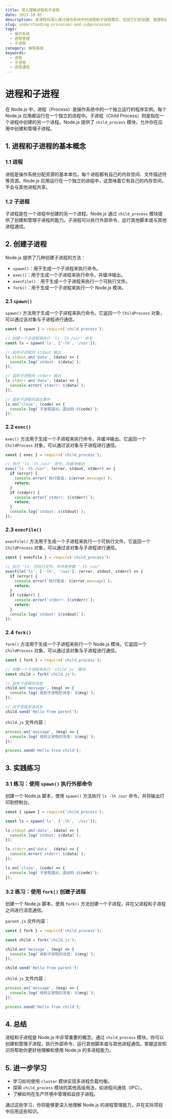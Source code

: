```yaml
---
title: 深入理解进程和子进程
date: 2023-10-05
description: 本课程将深入探讨操作系统中的进程和子进程概念，包括它们的创建、管理和通信机制。
slug: understanding-processes-and-subprocesses
tags:
  - 操作系统
  - 进程管理
  - 子进程
category: 编程基础
keywords:
  - 进程
  - 子进程
  - 进程通信
---
```


# 进程和子进程

在 Node.js 中，进程（Process）是操作系统中的一个独立运行的程序实例。每个 Node.js 应用都运行在一个独立的进程中。子进程（Child Process）则是指在一个进程中创建的另一个进程。Node.js 提供了 `child_process` 模块，允许你在应用中创建和管理子进程。

## 1. 进程和子进程的基本概念

### 1.1 进程

进程是操作系统分配资源的基本单位。每个进程都有自己的内存空间、文件描述符等资源。Node.js 应用运行在一个独立的进程中，这意味着它有自己的内存空间，不会与其他进程共享。

### 1.2 子进程

子进程是在一个进程中创建的另一个进程。Node.js 通过 `child_process` 模块提供了创建和管理子进程的能力。子进程可以执行外部命令、运行其他脚本或与其他进程通信。

## 2. 创建子进程

Node.js 提供了几种创建子进程的方法：

- `spawn()`：用于生成一个子进程来执行命令。
- `exec()`：用于生成一个子进程来执行命令，并缓冲输出。
- `execFile()`：用于生成一个子进程来执行一个可执行文件。
- `fork()`：用于生成一个子进程来执行一个 Node.js 模块。

### 2.1 `spawn()`

`spawn()` 方法用于生成一个子进程来执行命令。它返回一个 `ChildProcess` 对象，可以通过该对象与子进程进行通信。

```javascript
const { spawn } = require('child_process');

// 创建一个子进程来执行 'ls -lh /usr' 命令
const ls = spawn('ls', ['-lh', '/usr']);

// 监听子进程的 stdout 输出
ls.stdout.on('data', (data) => {
  console.log(`stdout: ${data}`);
});

// 监听子进程的 stderr 输出
ls.stderr.on('data', (data) => {
  console.error(`stderr: ${data}`);
});

// 监听子进程的退出事件
ls.on('close', (code) => {
  console.log(`子进程退出，退出码 ${code}`);
});
```

### 2.2 `exec()`

`exec()` 方法用于生成一个子进程来执行命令，并缓冲输出。它返回一个 `ChildProcess` 对象，可以通过该对象与子进程进行通信。

```javascript
const { exec } = require('child_process');

// 执行 'ls -lh /usr' 命令，并缓冲输出
exec('ls -lh /usr', (error, stdout, stderr) => {
  if (error) {
    console.error(`执行错误: ${error.message}`);
    return;
  }
  if (stderr) {
    console.error(`stderr: ${stderr}`);
    return;
  }
  console.log(`stdout: ${stdout}`);
});
```

### 2.3 `execFile()`

`execFile()` 方法用于生成一个子进程来执行一个可执行文件。它返回一个 `ChildProcess` 对象，可以通过该对象与子进程进行通信。

```javascript
const { execFile } = require('child_process');

// 执行 'ls' 可执行文件，并传递参数 '-lh /usr'
execFile('ls', ['-lh', '/usr'], (error, stdout, stderr) => {
  if (error) {
    console.error(`执行错误: ${error.message}`);
    return;
  }
  if (stderr) {
    console.error(`stderr: ${stderr}`);
    return;
  }
  console.log(`stdout: ${stdout}`);
});
```

### 2.4 `fork()`

`fork()` 方法用于生成一个子进程来执行一个 Node.js 模块。它返回一个 `ChildProcess` 对象，可以通过该对象与子进程进行通信。

```javascript
const { fork } = require('child_process');

// 创建一个子进程来执行 'child.js' 模块
const child = fork('child.js');

// 监听子进程的消息
child.on('message', (msg) => {
  console.log(`收到子进程的消息: ${msg}`);
});

// 向子进程发送消息
child.send('Hello from parent');
```

`child.js` 文件内容：

```javascript
process.on('message', (msg) => {
  console.log(`收到父进程的消息: ${msg}`);
});

process.send('Hello from child');
```

## 3. 实践练习

### 3.1 练习：使用 `spawn()` 执行外部命令

创建一个 Node.js 脚本，使用 `spawn()` 方法执行 `ls -lh /usr` 命令，并将输出打印到控制台。

```javascript
const { spawn } = require('child_process');

const ls = spawn('ls', ['-lh', '/usr']);

ls.stdout.on('data', (data) => {
  console.log(`stdout: ${data}`);
});

ls.stderr.on('data', (data) => {
  console.error(`stderr: ${data}`);
});

ls.on('close', (code) => {
  console.log(`子进程退出，退出码 ${code}`);
});
```

### 3.2 练习：使用 `fork()` 创建子进程

创建一个 Node.js 脚本，使用 `fork()` 方法创建一个子进程，并在父进程和子进程之间进行消息通信。

`parent.js` 文件内容：

```javascript
const { fork } = require('child_process');

const child = fork('child.js');

child.on('message', (msg) => {
  console.log(`收到子进程的消息: ${msg}`);
});

child.send('Hello from parent');
```

`child.js` 文件内容：

```javascript
process.on('message', (msg) => {
  console.log(`收到父进程的消息: ${msg}`);
});

process.send('Hello from child');
```

## 4. 总结

进程和子进程是 Node.js 中非常重要的概念。通过 `child_process` 模块，你可以创建和管理子进程，执行外部命令、运行其他脚本或与其他进程通信。掌握这些知识将帮助你更好地理解和使用 Node.js 的多进程能力。

## 5. 进一步学习

- 学习如何使用 `cluster` 模块实现多进程负载均衡。
- 探索 `child_process` 模块的其他高级用法，如进程间通信（IPC）。
- 了解如何在生产环境中管理和监控子进程。

通过这些学习，你将能够更深入地理解 Node.js 的进程管理能力，并在实际项目中应用这些知识。